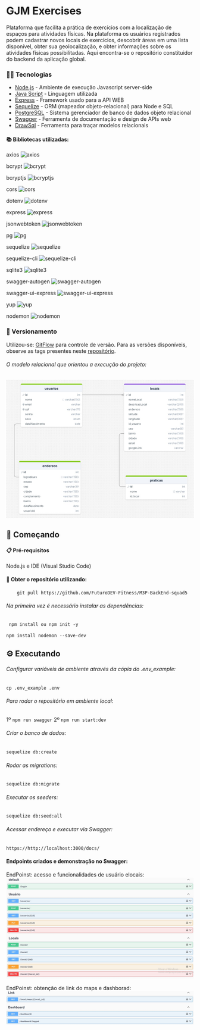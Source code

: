 # GJM Exercises

Plataforma que facilita a prática de exercícios com a localização de espaços para atividades físicas. Na plataforma os usuários registrados podem cadastrar novos locais de exercícios, descobrir áreas em uma lista disponível, obter sua geolocalização, e obter informações sobre os atividades físicas possibilitadas.
Aqui encontra-se o repositório constituidor do backend da aplicação global.

### 👨‍💻 Tecnologias 

* [Node.js](https://nodejs.org/pt) - Ambiente de execução Javascript server-side
* [Java Script](https://www.javascript.com/) - Linguagem utilizada
* [Express](https://expressjs.com/pt-br/) - Framework usado para a API WEB
* [Sequelize](https://sequelize.org/) - ORM (mapeador objeto-relacional) para Node e SQL
* [PostgreSQL](https://www.postgresql.org/) - Sistema gerenciador de banco de dados objeto relacional
* [Swagger](https://swagger.io/) - Ferramenta de documentação e design de APIs web 
* [DrawSql](https://drawsql.app) - Ferramenta para traçar modelos relacionais

#### 📚 Bibliotecas utilizadas:

axios ![axios](https://img.shields.io/badge/npm-1.7.2-blue)

bcrypt ![bcrypt](https://img.shields.io/badge/npm-5.1.1-blue)

bcryptjs ![bcryptjs](https://img.shields.io/badge/npm-2.4.3-blue)

cors ![cors](https://img.shields.io/badge/npm-2.8.5-blue)

dotenv ![dotenv](https://img.shields.io/badge/npm-16.4.5-blue)

express ![express](https://img.shields.io/badge/npm-4.19.2-blue)

jsonwebtoken ![jsonwebtoken](https://img.shields.io/badge/npm-9.0.2-blue)

pg ![pg](https://img.shields.io/badge/npm-8.12.0-blue)

sequelize ![sequelize](https://img.shields.io/badge/npm-6.37.3-blue)

sequelize-cli ![sequelize-cli](https://img.shields.io/badge/npm-6.6.2-blue)

sqlite3 ![sqlite3](https://img.shields.io/badge/npm-5.1.7-blue)

swagger-autogen ![swagger-autogen](https://img.shields.io/badge/npm-2.23.7-blue)

swagger-ui-express ![swagger-ui-express](https://img.shields.io/badge/npm-5.0.1-blue)

yup ![yup](https://img.shields.io/badge/npm-1.4.0-blue)

nodemon ![nodemon](https://img.shields.io/badge/npm-3.1.4-blue)

### 📌 Versionamento
Utilizou-se:
[GitFlow](https://docs.github.com/pt/get-started/using-github/github-flow) para controle de versão. Para as versões disponíveis, observe as tags presentes neste [repositório](https://github.com/FuturoDEV-Fitness/M3P-BackEnd-squad5/branches). 


###### O modelo relacional que orientou a execução do projeto:
![Modelo relacional](https://github.com/FuturoDEV-Fitness/M3P-BackEnd-squad5/blob/feature-013/src/images/modeRelacional.jpg)

## 🚀 Começando


#### 📋 Pré-requisitos


Node.js e IDE (Visual Studio Code)

#### 💾 Obter o repositório utilizando:

```
    git pull https://github.com/FuturoDEV-Fitness/M3P-BackEnd-squad5
```

###### Na primeira vez é necessário instalar as dependências:
```
 npm install ou npm init -y
 ```   
 ```
npm install nodemon --save-dev
```

## ⚙️ Executando 


###### Configurar variáveis de ambiente através da cópia do .env_example:
`cp .env_example .env`

###### Para rodar o repositório em ambiente local:
1º `npm run swagger`
2º `npm run start:dev`

###### Criar o banco de dados:
`sequelize db:create`

###### Rodar as migrations:
`sequelize db:migrate`

###### Executar os seeders:
`sequelize db:seed:all`

###### Acessar endereço e executar via Swagger:
`https://http://localhost:3000/docs/`

#### Endpoints criados e demonstração no Swagger:
EndPoinst: acesso e funcionalidades de usuário elocais:
![EndPoinst: acesso e funcionalidades de usuário elocais:](https://github.com/FuturoDEV-Fitness/M3P-BackEnd-squad5/blob/feature-013/src/images/endPointsTop.jpg)

EndPoinst: obtenção de link do maps e dashborad:
![EndPoinst: obtenção de link do maps e dashborad:](https://github.com/FuturoDEV-Fitness/M3P-BackEnd-squad5/blob/feature-013/src/images/endPointsbase.jpg)




